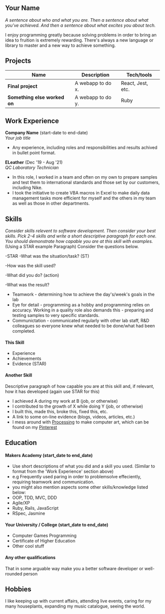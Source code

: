 ## Your Name

*A sentence about who and what you are. Then a sentence about what you've achieved. And then a sentence about what excites you about tech.*

I enjoy programming greatly because solving problems in order to bring an idea to fruition is extremely rewarding.  There's always a new language or library to master and a new way to achieve something.

## Projects

| Name                         | Description       | Tech/tools        |
| ---------------------------- | ----------------- | ----------------- |
| **Final project**            | A webapp to do x. | React, Jest, etc. |
| **Something else worked on** | A webapp to do y. | Ruby              |

## Work Experience

**Company Name** (start-date to end-date)  
_Your job title_

- Any experience, including roles and responsibilities and results achived in bullet point format.

**ELeather** (Dec '19 - Aug '21)  
_QC Laboratory Technician_

- In this role, I worked in a team and often on my own to prepare samples and test them to international standards and those set by our customers, including Nike.
- I took the initiative to create VBA macros in Excel to make daily data management tasks more efficient for myself and the others in my team as well as those in other departments.

## Skills

*Consider skills relevent to software development. Then consider your best skills. Pick 2-4 skills and write a short descriptive paragraph for each one. You should demonstrate how capable you are at this skill with examples.*
(Using a STAR example Paragraph) Consider the questions below.

-STAR
-What was the situation/task? (ST)

-How was the skill used?

-What did you do? (action)

-What was the result?

- Teamwork - determining how to achieve the day's/week's goals in the lab
- Eye for detail - programming as a hobby and programming relies on accuracy.  Working in a quality role also demands this - preparing and testing samples to very specific standards.
- Communictation - communicated regularly with other lab staff, R&D colleagues so everyone knew what needed to be done/what had been completed.


#### This Skill

- Experience
- Achievements
- Evidence (STAR)

#### Another Skill

Descriptive paragraph of how capable you are at this skill and, if relevant, how it has developed (again use STAR for this)

- I achieved A during my work at B (job, or otherwise)
- I contributed to the growth of X while doing Y (job, or otherwise)
- I built this, made this, broke this, fixed this, etc.
- A link to some on-line evidence (blogs, videos, articles, etc.)
- I mess around with [Processing](https://processing.org/ "Processing") to make computer art, which can be found on my [Pinterest](https://www.instagram.com/sialjac/ "Pinterest page")

## Education

#### Makers Academy (start_date to end_date)
- Use short descriptions of what you did and a skill you used. (Similar to format from the 'Work Experience' section above)
- e.g Frequently used paring in order to problemsolve effeciently, requiring teamwork and communication.
- you might also mention aspects some other skills/knowledge listed below: 
- OOP, TDD, MVC, DDD
- Agile/XP
- Ruby, Rails, JavaScript
- RSpec, Jasmine

#### Your University / College (start_date to end_date)

- Computer Games Programming
- Certificate of Higher Education
- Other cool stuff

#### Any other qualifications

That in some arguable way make you a better software developer or well-rounded person

## Hobbies

I like keeping up with current affairs, attending live events, caring for my many houseplants, expanding my music catalogue, seeing the world.
